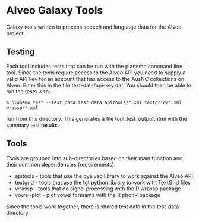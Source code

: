 Alveo Galaxy Tools
==================

Galaxy tools written to process speech and language data for the Alveo project.

Testing
-------

Each tool includes tests that can be run with the planemo command line tool.  Since
the tools require access to the Alveo API you need to supply a valid API key
for an account that has access to the AusNC collections on Alveo.  Enter this
in the file test-data/api-key.dat.  You should then be able to run the tests
with:

    % planemo test --test_data test-data apitools/*.xml textgrid/*.xml wrassp/*.xml

run from this directory.  This generates a file tool_test_output.html with the
summary test results.  

Tools
-----

Tools are grouped into sub-directories based on their main function and their
common dependencies (requirements).  

 * apitools - tools that use the pyalveo library to work against the Alveo API
 * textgrid - tools that use the tgt python library to work with TextGrid files
 * wrassp - tools that do signal processing with the R wrassp package
 * vowel-plot - plot vowel formants with the R phonR package 

Since the tools work together, there is shared test data in the test-data directory.
